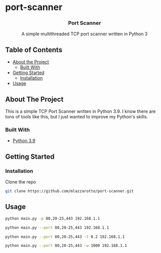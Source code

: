# port-scanner
<h3 align="center">Port Scanner</h3>

  <p align="center">
    A simple multithreaded TCP port scanner written in Python 3
</p>

## Table of Contents

* [About the Project](#about-the-project)
  * [Built With](#built-with)
* [Getting Started](#getting-started)
  * [Installation](#installation)
* [Usage](#usage)

<!-- ABOUT THE PROJECT -->
## About The Project

This is a simple TCP Port Scanner written in Python 3.9.
I know there are tons of tools like this, but I just wanted to improve my Python's skills.

### Built With

* [Python 3.9](www.python.org)

## Getting Started
### Installation
Clone the repo
```sh
git clone https://github.com/mlazzarotto/port-scanner.git
```

## Usage
```sh
python main.py -p 80,20-25,443 192.168.1.1
```

```sh
python main.py --port 80,20-25,443 192.168.1.1
```

```sh
python main.py --port 80,20-25,443 -t 0.2 192.168.1.1
```

```sh
python main.py --port 80,20-25,443 -w 1000 192.168.1.1
```

